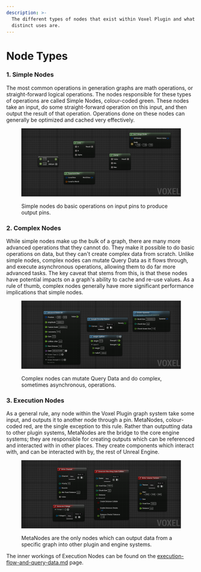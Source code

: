 ```yaml
---
description: >-
  The different types of nodes that exist within Voxel Plugin and what their
  distinct uses are.
---
```


# Node Types

### 1. Simple Nodes

The most common operations in generation graphs are math operations, or straight-forward logical operations. The nodes responsible for these types of operations are called Simple Nodes, colour-coded green. These nodes take an input, do some straight-forward operation on this input, and then output the result of that operation. Operations done on these nodes can generally be optimized and cached very effectively.

<figure><img src="../../.gitbook/assets/image (51).png" alt=""><figcaption><p>Simple nodes do basic operations on input pins to produce output pins.</p></figcaption></figure>

### 2. Complex Nodes

While simple nodes make up the bulk of a graph, there are many more advanced operations that they cannot do. They make it possible to do basic operations on data, but they can't create complex data from scratch. Unlike simple nodes, complex nodes can mutate Query Data as it flows through, and execute asynchronous operations, allowing them to do far more advanced tasks. The key caveat that stems from this, is that these nodes have potential impacts on a graph's ability to cache and re-use values. As a rule of thumb, complex nodes generally have more significant performance implications that simple nodes.&#x20;

<figure><img src="../../.gitbook/assets/image (109).png" alt=""><figcaption><p>Complex nodes can mutate Query Data and do complex, sometimes asynchronous, operations.</p></figcaption></figure>

### 3. Execution Nodes

As a general rule, any node within the Voxel Plugin graph system take some input, and outputs it to another node through a pin. MetaNodes, colour-coded red, are the single exception to this rule. Rather than outputting data to other plugin systems, MetaNodes are the bridge to the core engine systems; they are responsible for creating outputs which can be referenced and interacted with in other places. They create components which interact with, and can be interacted with by, the rest of Unreal Engine.

<figure><img src="../../.gitbook/assets/image (26).png" alt=""><figcaption><p>MetaNodes are the only nodes which can output data from a specific graph into other plugin and engine systems.</p></figcaption></figure>

The inner workings of Execution Nodes can be found on the [execution-flow-and-query-data.md](execution-flow-and-query-data.md "mention") page.

